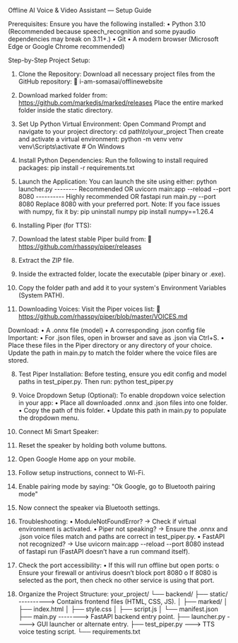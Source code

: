 Offline AI Voice & Video Assistant — Setup Guide

Prerequisites:
Ensure you have the following installed:
•	Python 3.10 (Recommended because speech_recognition and some pyaudio dependencies may break on 3.11+.)
•	Git
•	A modern browser (Microsoft Edge or Google Chrome recommended)

Step-by-Step Project Setup:
1. Clone the Repository:
Download all necessary project files from the GitHub repository:
🔗 i-am-somasai/offlinewebsite

2. Download marked folder from:
https://github.com/markedjs/marked/releases
Place the entire marked folder inside the static directory.

3. Set Up Python Virtual Environment:
Open Command Prompt and navigate to your project directory:
cd path\to\your_project
Then create and activate a virtual environment:
python -m venv venv
venv\Scripts\activate # On Windows


4. Install Python Dependencies:
Run the following to install required packages:
pip install -r requirements.txt

5. Launch the Application:
You can launch the site using either:
python launcher.py -------- Recommended
OR
uvicorn main:app --reload --port 8080 ---------- Highly recommended
OR 
fastapi run main.py --port 8080
Replace 8080 with your preferred port.
Note:
If you face issues with numpy, fix it by:
pip uninstall numpy
pip install numpy==1.26.4

6. Installing Piper (for TTS):
1.	Download the latest stable Piper build from:
🔗 https://github.com/rhasspy/piper/releases
2.	Extract the ZIP file.
3.	Inside the extracted folder, locate the executable (piper binary or .exe).
4.	Copy the folder path and add it to your system's Environment Variables (System PATH).

7. Downloading Voices:
Visit the Piper voices list:
🔗 https://github.com/rhasspy/piper/blob/master/VOICES.md

Download:
•	A .onnx file (model)
•	A corresponding .json config file
Important:
•	For .json files, open in browser and save as .json via Ctrl+S.
•	Place these files in the Piper directory or any directory of your choice.
Update the path in main.py to match the folder where the voice files are stored.

8. Test Piper Installation:
Before testing, ensure you edit config and model paths in test_piper.py.
Then run:
python test_piper.py

9. Voice Dropdown Setup (Optional):
To enable dropdown voice selection in your app:
•	Place all downloaded .onnx and .json files into one folder.
•	Copy the path of this folder.
•	Update this path in main.py to populate the dropdown menu.

10. Connect Mi Smart Speaker:
1.	Reset the speaker by holding both volume buttons.
2.	Open Google Home app on your mobile.
3.	Follow setup instructions, connect to Wi-Fi.
4.	Enable pairing mode by saying:
"Ok Google, go to Bluetooth pairing mode"
5.	Now connect the speaker via Bluetooth settings.


11. Troubleshooting:
•	ModuleNotFoundError? → Check if virtual environment is activated.
•	Piper not speaking? → Ensure the .onnx and .json voice files match and paths are correct in test_piper.py.
•	FastAPI not recognized? → Use uvicorn main:app --reload --port 8080 instead of fastapi run (FastAPI doesn’t have a run command itself).

12. Check the port accessibility: 
•	If this will run offline but open ports:
o	Ensure your firewall or antivirus doesn’t block port 8080
o	If 8080 is selected as the port, then check no other service is using that port.

13. Organize the Project Structure:
your_project/
└── backend/
    ├── static/ ----------> Contains frontend files (HTML, CSS, JS).
    │   ├── marked/
    │   ├── index.html
    │   ├── style.css
    │   ├── script.js
    │   └── manifest.json
    ├── main.py --------> FastAPI backend entry point.
    ├── launcher.py ----> GUI launcher or alternate entry.
    ├── test_piper.py ---> TTS voice testing script.
    └── requirements.txt


